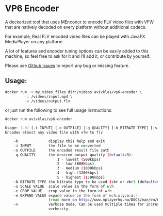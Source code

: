 VP6 Encoder
================

A dockerized tool that uses MEncoder to encode FLV video files with VFW that are natively decoded on every platform without additional codecs. 

For example, Real FLV encoded video files can be played with JavaFX MediaPlayer on any platform.

A lot of features and encoder tuning options can be easily added to this machine, so feel free to ask for it and I'll add it, or contribute by yourself. 

Please use [Github issues](https://github.com/avivklas/real-flv-encoder/issues/new) to report any bug or missing feature.


Usage:
------
```bash
docker run -v my_video_files_dir:/videos avivklas/vp6-encoder \
         -i /videos/input.mp4 \
         -o /videos/output.flv
```

or just run the following to see full usage instructions:
```bash
docker run avivklas/vp6-encoder

Usage: [-h] [-i INPUT] [-o OUTFILE] [-q QUALITY] [-b BITRATE TYPE] [-s SCALE VALUE] [-c CROP VALUE]...
Encodes almost any video file with vfw to flv

    -h              display this help and exit
    -i INPUT        the file to be converted
    -o OUTFILE      the encoded result file path
    -q QUALITY      the desired output quality (default=3):
                        1 - lowest (500kbps)
                        2 - low (800kbps)
                        3 - medium (1000kbps)
                        4 - high (1200kbps)
                        5 - highest (1500kbps)
    -b BITRATE TYPE the bitrate type to be used (cbr or vbr) (default=vbr).
    -s SCALE VALUE  scale value in the form of w:h
    -c CROP VALUE   crop value in the form of w:h
    -e EXPAND VALUE expand value in the form of w:h:x:y:o:a:r
                    (read more on http://www.mplayerhq.hu/DOCS/man/en/mplayer.1.html#VIDEO FILTERS)
    -v              verbose mode. Can be used multiple times for increased
                    verbosity.

```
